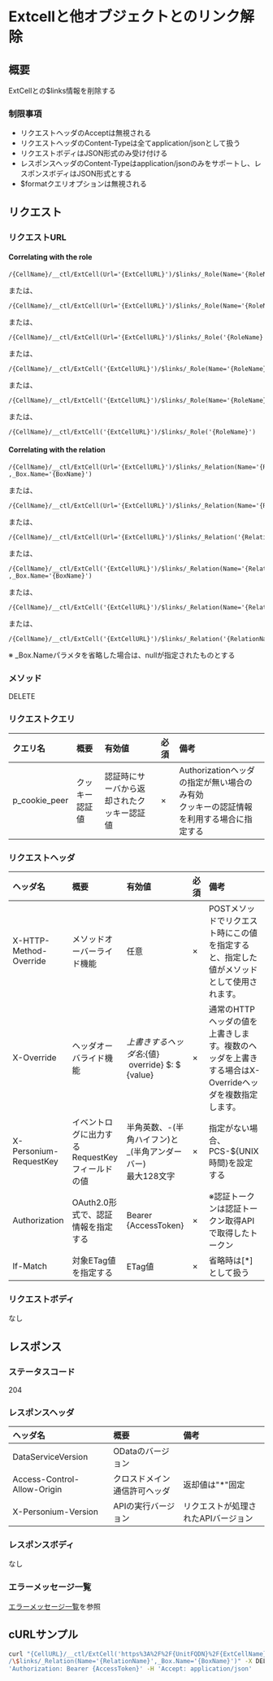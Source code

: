 # Extcellと他オブジェクトとのリンク解除
## 概要
ExtCellとの$links情報を削除する

### 制限事項
* リクエストヘッダのAcceptは無視される
* リクエストヘッダのContent-Typeは全てapplication/jsonとして扱う
* リクエストボディはJSON形式のみ受け付ける
* レスポンスヘッダのContent-Typeはapplication/jsonのみをサポートし、レスポンスボディはJSON形式とする
* $formatクエリオプションは無視される


## リクエスト
### リクエストURL
#### Correlating with the role
```
/{CellName}/__ctl/ExtCell(Url='{ExtCellURL}')/$links/_Role(Name='{RoleName}',_Box.Name='{BoxName}')
```
または、
```
/{CellName}/__ctl/ExtCell(Url='{ExtCellURL}')/$links/_Role(Name='{RoleName}')
```
または、
```
/{CellName}/__ctl/ExtCell(Url='{ExtCellURL}')/$links/_Role('{RoleName}')
```
または、
```
/{CellName}/__ctl/ExtCell('{ExtCellURL}')/$links/_Role(Name='{RoleName}',_Box.Name='{BoxName}')
```
または、
```
/{CellName}/__ctl/ExtCell('{ExtCellURL}')/$links/_Role(Name='{RoleName}')
```
または、
```
/{CellName}/__ctl/ExtCell('{ExtCellURL}')/$links/_Role('{RoleName}')
```
#### Correlating with the relation
```
/{CellName}/__ctl/ExtCell(Url='{ExtCellURL}')/$links/_Relation(Name='{RelationName}'
,_Box.Name='{BoxName}')
```
または、
```
/{CellName}/__ctl/ExtCell(Url='{ExtCellURL}')/$links/_Relation(Name='{RelationName}')
```
または、
```
/{CellName}/__ctl/ExtCell(Url='{ExtCellURL}')/$links/_Relation('{RelationName}')
```
または、
```
/{CellName}/__ctl/ExtCell('{ExtCellURL}')/$links/_Relation(Name='{RelationName}'
,_Box.Name='{BoxName}')
```
または、
```
/{CellName}/__ctl/ExtCell('{ExtCellURL}')/$links/_Relation(Name='{RelationName}')
```
または、
```
/{CellName}/__ctl/ExtCell('{ExtCellURL}')/$links/_Relation('{RelationName}')
```
※ \_Box.Nameパラメタを省略した場合は、nullが指定されたものとする

### メソッド
DELETE
### リクエストクエリ
|クエリ名|概要|有効値|必須|備考|
|:--|:--|:--|:--|:--|
|p_cookie_peer|クッキー認証値|認証時にサーバから返却されたクッキー認証値|×|Authorizationヘッダの指定が無い場合のみ有効<br>クッキーの認証情報を利用する場合に指定する|
### リクエストヘッダ
|ヘッダ名|概要|有効値|必須|備考|
|:--|:--|:--|:--|:--|
|X-HTTP-Method-Override|メソッドオーバーライド機能|任意|×|POSTメソッドでリクエスト時にこの値を指定すると、指定した値がメソッドとして使用されます。|
|X-Override|ヘッダオーバライド機能|${上書きするヘッダ名}:${値} &#160;override} $: $ {value}|×|通常のHTTPヘッダの値を上書きします。複数のヘッダを上書きする場合はX-Overrideヘッダを複数指定します。|
|X-Personium-RequestKey|イベントログに出力するRequestKeyフィールドの値|半角英数、-(半角ハイフン)と_(半角アンダーバー)<br>最大128文字|×|指定がない場合、PCS-${UNIX時間}を設定する|
|Authorization|OAuth2.0形式で、認証情報を指定する|Bearer {AccessToken}|×|※認証トークンは認証トークン取得APIで取得したトークン|
|If-Match|対象ETag値を指定する|ETag値|×|省略時は[*]として扱う|
### リクエストボディ
なし

## レスポンス
### ステータスコード
204
### レスポンスヘッダ
|ヘッダ名|概要|備考|
|:--|:--|:--|
|DataServiceVersion|ODataのバージョン||
|Access-Control-Allow-Origin|クロスドメイン通信許可ヘッダ|返却値は"*"固定|
|X-Personium-Version|APIの実行バージョン|リクエストが処理されたAPIバージョン|
### レスポンスボディ
なし
### エラーメッセージ一覧
[エラーメッセージ一覧](004_Error_Messages.md)を参照

## cURLサンプル

```sh
curl "{CellURL}/__ctl/ExtCell('https%3A%2F%2F{UnitFQDN}%2F{ExtCellName}%2F')\
/\$links/_Relation(Name='{RelationName}',_Box.Name='{BoxName}')" -X DELETE -i -H \
'Authorization: Bearer {AccessToken}' -H 'Accept: application/json'
```

